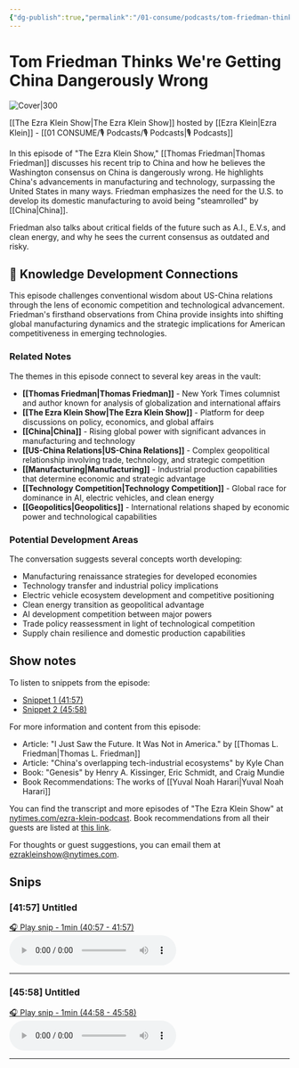```yaml
---
{"dg-publish":true,"permalink":"/01-consume/podcasts/tom-friedman-thinks-we-re-getting-china-dangerously-wrong/","title":"Tom Friedman Thinks We're Getting China Dangerously Wrong","tags":["podcasts","china","geopolitics","manufacturing","technology-competition","us-china-relations","trade-policy"]}
---
```


# Tom Friedman Thinks We're Getting China Dangerously Wrong

![Cover|300](https://wsrv.nl/?url=https%3A%2F%2Fimage.simplecastcdn.com%2Fimages%2F52528093-7778-44d3-b188-e2a3c58e2a2b%2F05b8e014-5152-4854-8fcb-c4a9d3da2114%2F3000x3000%2Fnyt-ezraklein-albumartwork-3000px-2.jpg%3Faid%3Drss_feed&w=300&h=300)

[[The Ezra Klein Show\|The Ezra Klein Show]] hosted by [[Ezra Klein\|Ezra Klein]] - [[01 CONSUME/🎙️ Podcasts/🎙️ Podcasts\|🎙️ Podcasts]]

In this episode of "The Ezra Klein Show," [[Thomas Friedman\|Thomas Friedman]] discusses his recent trip to China and how he believes the Washington consensus on China is dangerously wrong. He highlights China's advancements in manufacturing and technology, surpassing the United States in many ways. Friedman emphasizes the need for the U.S. to develop its domestic manufacturing to avoid being "steamrolled" by [[China\|China]].

Friedman also talks about critical fields of the future such as A.I., E.V.s, and clean energy, and why he sees the current consensus as outdated and risky.

## 🧠 Knowledge Development Connections

This episode challenges conventional wisdom about US-China relations through the lens of economic competition and technological advancement. Friedman's firsthand observations from China provide insights into shifting global manufacturing dynamics and the strategic implications for American competitiveness in emerging technologies.

### Related Notes

The themes in this episode connect to several key areas in the vault:

- **[[Thomas Friedman\|Thomas Friedman]]** - New York Times columnist and author known for analysis of globalization and international affairs
- **[[The Ezra Klein Show\|The Ezra Klein Show]]** - Platform for deep discussions on policy, economics, and global affairs
- **[[China\|China]]** - Rising global power with significant advances in manufacturing and technology
- **[[US-China Relations\|US-China Relations]]** - Complex geopolitical relationship involving trade, technology, and strategic competition
- **[[Manufacturing\|Manufacturing]]** - Industrial production capabilities that determine economic and strategic advantage
- **[[Technology Competition\|Technology Competition]]** - Global race for dominance in AI, electric vehicles, and clean energy
- **[[Geopolitics\|Geopolitics]]** - International relations shaped by economic power and technological capabilities

### Potential Development Areas

The conversation suggests several concepts worth developing:
- Manufacturing renaissance strategies for developed economies
- Technology transfer and industrial policy implications
- Electric vehicle ecosystem development and competitive positioning
- Clean energy transition as geopolitical advantage
- AI development competition between major powers
- Trade policy reassessment in light of technological competition
- Supply chain resilience and domestic production capabilities

## Show notes

To listen to snippets from the episode:
- [Snippet 1 (41:57)](https://share.snipd.com/snip/f876c4fe-15c8-4981-b495-52c734bbb49e)
- [Snippet 2 (45:58)](https://share.snipd.com/snip/02c13e14-4747-42aa-88d5-5a626e01809e)

For more information and content from this episode:
- Article: "I Just Saw the Future. It Was Not in America." by [[Thomas L. Friedman\|Thomas L. Friedman]]
- Article: "China's overlapping tech-industrial ecosystems" by Kyle Chan
- Book: "Genesis" by Henry A. Kissinger, Eric Schmidt, and Craig Mundie
- Book Recommendations: The works of [[Yuval Noah Harari\|Yuval Noah Harari]]

You can find the transcript and more episodes of "The Ezra Klein Show" at [nytimes.com/ezra-klein-podcast](https://www.nytimes.com/section/podcasts). Book recommendations from all their guests are listed at [this link](https://www.nytimes.com/article/ezra-klein-show-book-recs).

For thoughts or guest suggestions, you can email them at ezrakleinshow@nytimes.com.

## Snips

### [41:57] Untitled

[🎧 Play snip - 1min️ (40:57 - 41:57)](https://share.snipd.com/snip/f876c4fe-15c8-4981-b495-52c734bbb49e)
<audio controls> <source src="https://dts.podtrac.com/redirect.mp3/pdst.fm/e/pfx.vpixl.com/6qj4J/nyt.simplecastaudio.com/3026b665-46df-4d18-98e9-d1ce16bbb1df/episodes/95b67c48-2dff-4e25-bdc2-ee10ddf79316/audio/128/default.mp3?aid=rss_feed&awCollectionId=3026b665-46df-4d18-98e9-d1ce16bbb1df&awEpisodeId=95b67c48-2dff-4e25-bdc2-ee10ddf79316&feed=kEKXbjuJ#t=40:57,41:57"> </audio>

---

### [45:58] Untitled

[🎧 Play snip - 1min️ (44:58 - 45:58)](https://share.snipd.com/snip/02c13e14-4747-42aa-88d5-5a626e01809e)
<audio controls> <source src="https://dts.podtrac.com/redirect.mp3/pdst.fm/e/pfx.vpixl.com/6qj4J/nyt.simulecastaudio.com/3026b665-46df-4d18-98e9-d1ce16bbb1df/episodes/95b67c48-2dff-4e25-bdc2-ee10ddf79316/audio/128/default.mp3?aid=rss_feed&awCollectionId=3026b665-46df-4d18-98e9-d1ce16bbb1df&awEpisodeId=95b67c48-2dff-4e25-bdc2-ee10ddf79316&feed=kEKXbjuJ#t=44:58,45:58"> </audio>

---